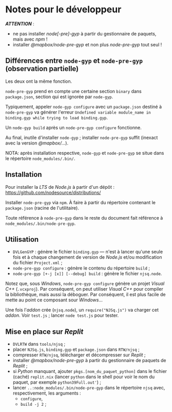 # Notes pour le développeur

***ATTENTION*** :
- ne pas installer *node[-pre]-gyp* à partir du gestionnaire de paquets, mais avec *npm* !
- installer *@mapbox/node-pre-gyp* et non plus *node-pre-gyp* tout seul !

## Différences entre `node-gyp` et `node-pre-gyp` (observation partielle)

Les deux ont la même fonction.

`node-pre-gyp` prend en compte une certaine section `binary`  dans `package.json`, section qui est ignorée par `node-gyp`.

Typiquement, appeler `node-gyp configure` avec un `package.json` destiné à `node-pre-gyp`  va générer l'erreur `Undefined variable module_name in binding.gyp while trying to load binding.gyp`.

Un `node-gyp build` après un `node-pre-gyp configure` fonctionne.

Au final, inutile d'installer `node-gyp` ; installer `node-pre-gyp` suffit (inexact avec la version *@mapbox/…*).

NOTA: après installation respective, `node-gyp` et `node-pre-gyp` se situe dans le répertoire `node_modules/.bin/`.

## Installation

Pour installer la *LTS* de *Node.js* à partir d'un dépôt : https://github.com/nodesource/distributions/

Installer `node-pre-gyp` via `npm`. À faire à partir du répertoire contenant le `package.json` (racine de l'utilitaire).

Toute référence à `node-pre-gyp` dans le reste du document fait référence à `node_modules/.bin/node-pre-gyp`.

## Utilisation

- `DVLGenGYP` : génère le fichier `binding.gyp` — n'est à lancer qu'une seule fois et à chaque changement de version de *Node.js* et/ou modification du fichier `Project.xml` ;
- `node-pre-gyp configure` : génère le contenu du répertoire `build` ;
- `node-pre-gyp [+-j [x]] [--debug] build` : génère le fichier `njsq.node`.

Notez que, sous *Windows*, `node-pre-gyp configure` génère un projet *Visual C++* (`.vcxproj`). Par conséquent, on peut utiliser *Visual C++* pour compiler la bibliothèque, mais aussi la déboguer. Par conséquent, il est plus facile de mette au point ce composant sour *Windows*…

Une fois l'*addon* crée (`njsq.node`), un `require("NJSq.js")` va charger cet *addon*. Voir `test.js` ; lancer `node test.js` pour tester.

## Mise en place sur *Replit*

- `DVLRTW` dans `tools/njsq` ;
- placer `NJSq.js`, `binding.gyp` et `package.json` dans `RTW/njsq` ;
- compresser `RTW/njsq`, télécharger et décompresser sur *Replit* ;
- installer *@mapbox/node-pre-gyp* à partir du gestionnaire de paquets de *Replit* ;
- si *Python* manquant, ajouter `pkgs.[nom_du_paquet_python]` dans le fichier (caché) `replit.nix` (lancer `python` dans le shell pour voir le nom du paquet, par exemple `python39Full.out'`) ;
- lancer `..:node_modules/.bin/node-pre-gyp` dans le répertoire `njsq` avec, respectivement, les arguments :
  - `configure`,
  - `build -j 2` ;


